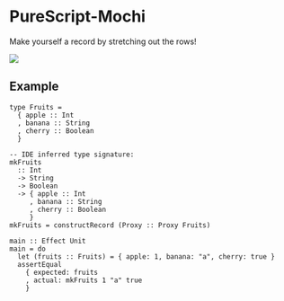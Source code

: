 # PureScript-Mochi

Make yourself a record by stretching out the rows!

![](https://i.imgur.com/plqqJrt.jpg)

## Example

```
type Fruits =
  { apple :: Int
  , banana :: String
  , cherry :: Boolean
  }

-- IDE inferred type signature:
mkFruits
  :: Int
  -> String
  -> Boolean
  -> { apple :: Int
     , banana :: String
     , cherry :: Boolean
     }
mkFruits = constructRecord (Proxy :: Proxy Fruits)

main :: Effect Unit
main = do
  let (fruits :: Fruits) = { apple: 1, banana: "a", cherry: true }
  assertEqual
    { expected: fruits
    , actual: mkFruits 1 "a" true
    }
```
